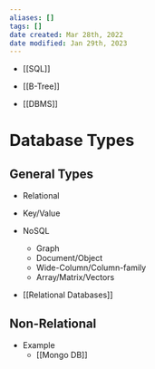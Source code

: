 ```yaml
---
aliases: []
tags: []
date created: Mar 28th, 2022
date modified: Jan 29th, 2023
---
```

- [[SQL]]
- [[B-Tree]]

- [[DBMS]]

# Database Types

## General Types
- Relational
- Key/Value 
- NoSQL
	- Graph
	- Document/Object
	- Wide-Column/Column-family 
	- Array/Matrix/Vectors

- [[Relational Databases]]

## Non-Relational
- Example
	- [[Mongo DB]]
